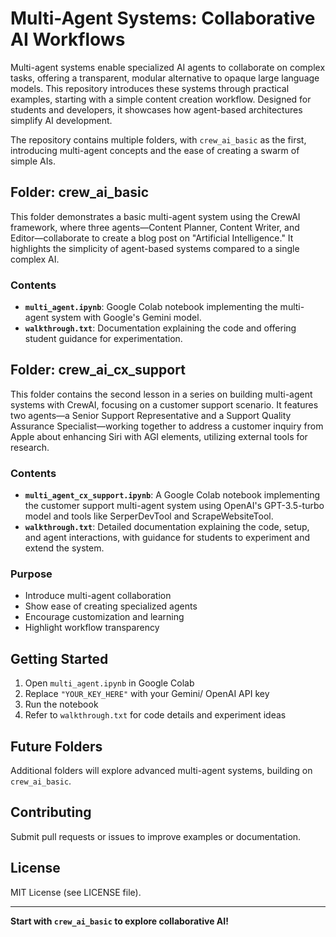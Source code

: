 # Multi-Agent Systems: Collaborative AI Workflows 

Multi-agent systems enable specialized AI agents to collaborate on complex tasks, offering a transparent, modular alternative to opaque large language models. This repository introduces these systems through practical examples, starting with a simple content creation workflow. Designed for students and developers, it showcases how agent-based architectures simplify AI development. 
 
The repository contains multiple folders, with `crew_ai_basic` as the first, introducing multi-agent concepts and the ease of creating a swarm of simple AIs.

## Folder: crew_ai_basic
  
This folder demonstrates a basic multi-agent system using the CrewAI framework, where three agents—Content Planner, Content Writer, and Editor—collaborate to create a blog post on "Artificial Intelligence." It highlights the simplicity of agent-based systems compared to a single complex AI.
 
### Contents 

- **`multi_agent.ipynb`**: Google Colab notebook implementing the multi-agent system with Google's Gemini model.
- **`walkthrough.txt`**: Documentation explaining the code and offering student guidance for experimentation. 

## Folder: crew_ai_cx_support

This folder contains the second lesson in a series on building multi-agent systems with CrewAI, focusing on a customer support scenario. It features two agents—a Senior Support Representative and a Support Quality Assurance Specialist—working together to address a customer inquiry from Apple about enhancing Siri with AGI elements, utilizing external tools for research.

### Contents

- **`multi_agent_cx_support.ipynb`**: A Google Colab notebook implementing the customer support multi-agent system using OpenAI's GPT-3.5-turbo model and tools like SerperDevTool and ScrapeWebsiteTool.
- **`walkthrough.txt`**: Detailed documentation explaining the code, setup, and agent interactions, with guidance for students to experiment and extend the system.


### Purpose 

- Introduce multi-agent collaboration
- Show ease of creating specialized agents
- Encourage customization and learning
- Highlight workflow transparency

## Getting Started

1. Open `multi_agent.ipynb` in Google Colab
2. Replace `"YOUR_KEY_HERE"` with your Gemini/ OpenAI API key
3. Run the notebook
4. Refer to `walkthrough.txt` for code details and experiment ideas

## Future Folders

Additional folders will explore advanced multi-agent systems, building on `crew_ai_basic`.

## Contributing

Submit pull requests or issues to improve examples or documentation.

## License

MIT License (see LICENSE file).

---

**Start with `crew_ai_basic` to explore collaborative AI!**

